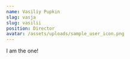```yaml
---
name: Vasiliy Pupkin
slag: vasja
slug: vasilii
position: Director
avatar: /assets/uploads/sample_user_icon.png
---
```

I am the one!
